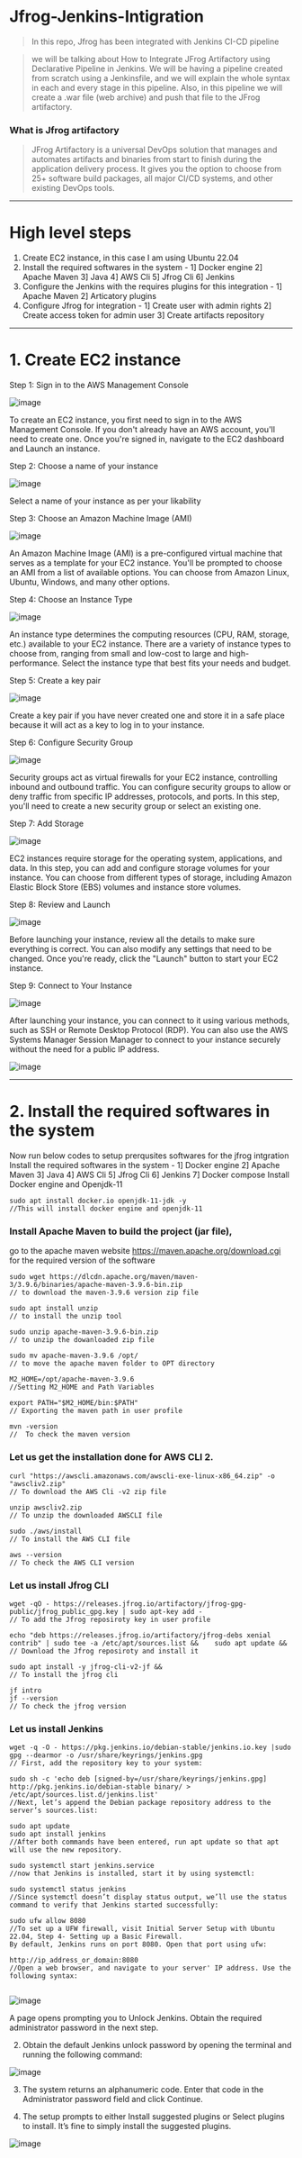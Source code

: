 # Jfrog-Jenkins-Intigration

> In this repo, Jfrog has been integrated with Jenkins CI-CD pipeline

> we will be talking about How to Integrate JFrog Artifactory using Declarative Pipeline in Jenkins. 
> We will be having a pipeline created from scratch using a Jenkinsfile, and we will explain the whole syntax in each and every stage in this pipeline. 
> Also, in this pipeline we will create a .war file (web archive) and push that file to the JFrog artifactory.

### What is Jfrog artifactory
> JFrog Artifactory is a universal DevOps solution that manages and automates artifacts and binaries from start to finish during the application delivery process. 
> It gives you the option to choose from 25+ software build packages, all major CI/CD systems, and other existing DevOps tools.

_____________________________________________________________________________________________________________________________________________________________________________________________

# High level steps 

1. Create EC2 instance, in this case I am using Ubuntu 22.04
2. Install the required softwares in the system - 1] Docker engine 2] Apache Maven 3] Java 4] AWS Cli 5] Jfrog Cli 6] Jenkins
3. Configure the Jenkins with the requires plugins for this integration - 1] Apache Maven 2] Articatory plugins
4. Configure Jfrog for integration - 1] Create user with admin rights 2] Create access token for admin user 3] Create artifacts repository 

___________________________________________________________________________________________________________________________________________________________________________________________

# 1. Create EC2 instance

Step 1: Sign in to the AWS Management Console

![image](https://github.com/anand40090/Jfrog-Jenkins-Intigration/assets/32446706/2e8be038-b80f-4b6a-a74c-0669ffa9f1cf)


To create an EC2 instance, you first need to sign in to the AWS Management Console. 
If you don't already have an AWS account, you'll need to create one. Once you're signed in, navigate to the EC2 dashboard and Launch an instance.

Step 2: Choose a name of your instance

![image](https://github.com/anand40090/Jfrog-Jenkins-Intigration/assets/32446706/70841fbf-a5e8-482b-b050-2133f4a9edf4)

Select a name of your instance as per your likability

Step 3: Choose an Amazon Machine Image (AMI)

![image](https://github.com/anand40090/Jfrog-Jenkins-Intigration/assets/32446706/dc08dd8a-41f4-4f25-9f5c-26d6810b976e)

An Amazon Machine Image (AMI) is a pre-configured virtual machine that serves as a template for your EC2 instance. 
You'll be prompted to choose an AMI from a list of available options. You can choose from Amazon Linux, Ubuntu, Windows, and many other options.

Step 4: Choose an Instance Type

![image](https://github.com/anand40090/Jfrog-Jenkins-Intigration/assets/32446706/185baee5-307b-4a3b-a989-d26f2d58907f)

An instance type determines the computing resources (CPU, RAM, storage, etc.) available to your EC2 instance. 
There are a variety of instance types to choose from, ranging from small and low-cost to large and high-performance. 
Select the instance type that best fits your needs and budget.

Step 5: Create a key pair

![image](https://github.com/anand40090/Jfrog-Jenkins-Intigration/assets/32446706/64e819ab-7b82-46ba-9569-6b9f1d491986)

Create a key pair if you have never created one and store it in a safe place because it will act as a key to log in to your instance.

Step 6: Configure Security Group

![image](https://github.com/anand40090/Jfrog-Jenkins-Intigration/assets/32446706/5f03ea75-3fc6-40fc-a1cf-011334d4a95d)

Security groups act as virtual firewalls for your EC2 instance, controlling inbound and outbound traffic. 
You can configure security groups to allow or deny traffic from specific IP addresses, protocols, and ports. 
In this step, you'll need to create a new security group or select an existing one.

Step 7: Add Storage

![image](https://github.com/anand40090/Jfrog-Jenkins-Intigration/assets/32446706/5bbf6bca-6bbc-4443-a6e6-45937dc38f26)

EC2 instances require storage for the operating system, applications, and data. 
In this step, you can add and configure storage volumes for your instance. 
You can choose from different types of storage, including Amazon Elastic Block Store (EBS) volumes and instance store volumes.

Step 8: Review and Launch

![image](https://github.com/anand40090/Jfrog-Jenkins-Intigration/assets/32446706/940531d8-8dd5-4b77-b6c5-2301f48e8cfb)

Before launching your instance, review all the details to make sure everything is correct. 
You can also modify any settings that need to be changed. Once you're ready, click the "Launch" button to start your EC2 instance.

Step 9: Connect to Your Instance

![image](https://github.com/anand40090/Jfrog-Jenkins-Intigration/assets/32446706/9ea55df4-f66a-4478-837e-033632a3c4f4)

After launching your instance, you can connect to it using various methods, such as SSH or Remote Desktop Protocol (RDP). 
You can also use the AWS Systems Manager Session Manager to connect to your instance securely without the need for a public IP address.

![image](https://github.com/anand40090/Jfrog-Jenkins-Intigration/assets/32446706/8866e733-fe83-4850-a3d6-9e624ead0016)

__________________________________________________________________________________________________________________________________________________________________________________________

# 2. Install the required softwares in the system

Now run below codes to setup prerqusites softwares for the jfrog intgration 
Install the required softwares in the system - 1] Docker engine 2] Apache Maven 3] Java 4] AWS Cli 5] Jfrog Cli 6] Jenkins 7] Docker compose
Install Docker engine and Openjdk-11
```
sudo apt install docker.io openjdk-11-jdk -y
//This will install docker engine and openjdk-11

```

### Install Apache Maven to build the project (jar file), 
go to the apache maven website https://maven.apache.org/download.cgi for the required version of the software
```
sudo wget https://dlcdn.apache.org/maven/maven-3/3.9.6/binaries/apache-maven-3.9.6-bin.zip
// to download the maven-3.9.6 version zip file

sudo apt install unzip
// to install the unzip tool

sudo unzip apache-maven-3.9.6-bin.zip
// to unzip the dowanloaded zip file

sudo mv apache-maven-3.9.6 /opt/
// to move the apache maven folder to OPT directory

M2_HOME=/opt/apache-maven-3.9.6
//Setting M2_HOME and Path Variables

export PATH="$M2_HOME/bin:$PATH"
// Exporting the maven path in user profile

mvn -version
//  To check the maven version 
```

### Let us get the installation done for AWS CLI 2.
```
curl "https://awscli.amazonaws.com/awscli-exe-linux-x86_64.zip" -o "awscliv2.zip"
// To download the AWS Cli -v2 zip file

unzip awscliv2.zip
// To unzip the downloaded AWSCLI file

sudo ./aws/install
// To install the AWS CLI file

aws --version
// To check the AWS CLI version
```
### Let us install Jfrog CLI
```
wget -qO - https://releases.jfrog.io/artifactory/jfrog-gpg-public/jfrog_public_gpg.key | sudo apt-key add -
// To add the Jfrog reposiroty key in user profile

echo "deb https://releases.jfrog.io/artifactory/jfrog-debs xenial contrib" | sudo tee -a /etc/apt/sources.list &&    sudo apt update &&
// Download the Jfrog reposiroty and install it

sudo apt install -y jfrog-cli-v2-jf &&
// To install the jfrog cli

jf intro
jf --version
// To check the jfrog version
```

### Let us install Jenkins

```
wget -q -O - https://pkg.jenkins.io/debian-stable/jenkins.io.key |sudo gpg --dearmor -o /usr/share/keyrings/jenkins.gpg
// First, add the repository key to your system:

sudo sh -c 'echo deb [signed-by=/usr/share/keyrings/jenkins.gpg] http://pkg.jenkins.io/debian-stable binary/ > /etc/apt/sources.list.d/jenkins.list'
//Next, let’s append the Debian package repository address to the server’s sources.list:

sudo apt update
sudo apt install jenkins
//After both commands have been entered, run apt update so that apt will use the new repository.

sudo systemctl start jenkins.service
//now that Jenkins is installed, start it by using systemctl:

sudo systemctl status jenkins
//Since systemctl doesn’t display status output, we’ll use the status command to verify that Jenkins started successfully:

sudo ufw allow 8080
//To set up a UFW firewall, visit Initial Server Setup with Ubuntu 22.04, Step 4- Setting up a Basic Firewall.
By default, Jenkins runs on port 8080. Open that port using ufw:

http://ip_address_or_domain:8080
//Open a web browser, and navigate to your server' IP address. Use the following syntax:


```
![image](https://github.com/anand40090/Jfrog-Jenkins-Intigration/assets/32446706/bd4d3fe5-6805-41d5-8de4-8ca4029f5951)

A page opens prompting you to Unlock Jenkins. Obtain the required administrator password in the next step.

2. Obtain the default Jenkins unlock password by opening the terminal and running the following command:

![image](https://github.com/anand40090/Jfrog-Jenkins-Intigration/assets/32446706/5d4def90-a67c-4003-a11f-ac484bf9dac0)

3. The system returns an alphanumeric code. Enter that code in the Administrator password field and click Continue.

4. The setup prompts to either Install suggested plugins or Select plugins to install. It’s fine to simply install the suggested plugins.

![image](https://github.com/anand40090/Jfrog-Jenkins-Intigration/assets/32446706/28542b80-9274-4c64-9792-40731ff7f03e)


